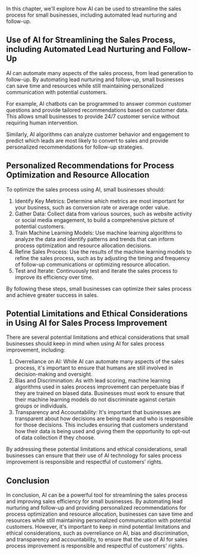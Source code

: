 
In this chapter, we'll explore how AI can be used to streamline the sales process for small businesses, including automated lead nurturing and follow-up.

Use of AI for Streamlining the Sales Process, including Automated Lead Nurturing and Follow-Up
----------------------------------------------------------------------------------------------

AI can automate many aspects of the sales process, from lead generation to follow-up. By automating lead nurturing and follow-up, small businesses can save time and resources while still maintaining personalized communication with potential customers.

For example, AI chatbots can be programmed to answer common customer questions and provide tailored recommendations based on customer data. This allows small businesses to provide 24/7 customer service without requiring human intervention.

Similarly, AI algorithms can analyze customer behavior and engagement to predict which leads are most likely to convert to sales and provide personalized recommendations for follow-up strategies.

Personalized Recommendations for Process Optimization and Resource Allocation
-----------------------------------------------------------------------------

To optimize the sales process using AI, small businesses should:

1. Identify Key Metrics: Determine which metrics are most important for your business, such as conversion rate or average order value.
2. Gather Data: Collect data from various sources, such as website activity or social media engagement, to build a comprehensive picture of potential customers.
3. Train Machine Learning Models: Use machine learning algorithms to analyze the data and identify patterns and trends that can inform process optimization and resource allocation decisions.
4. Refine Sales Process: Use the results of the machine learning models to refine the sales process, such as by adjusting the timing and frequency of follow-up communications or optimizing resource allocation.
5. Test and Iterate: Continuously test and iterate the sales process to improve its efficiency over time.

By following these steps, small businesses can optimize their sales process and achieve greater success in sales.

Potential Limitations and Ethical Considerations in Using AI for Sales Process Improvement
------------------------------------------------------------------------------------------

There are several potential limitations and ethical considerations that small businesses should keep in mind when using AI for sales process improvement, including:

1. Overreliance on AI: While AI can automate many aspects of the sales process, it's important to ensure that humans are still involved in decision-making and oversight.
2. Bias and Discrimination: As with lead scoring, machine learning algorithms used in sales process improvement can perpetuate bias if they are trained on biased data. Businesses must work to ensure that their machine learning models do not discriminate against certain groups or individuals.
3. Transparency and Accountability: It's important that businesses are transparent about how decisions are being made and who is responsible for those decisions. This includes ensuring that customers understand how their data is being used and giving them the opportunity to opt-out of data collection if they choose.

By addressing these potential limitations and ethical considerations, small businesses can ensure that their use of AI technology for sales process improvement is responsible and respectful of customers' rights.

Conclusion
----------

In conclusion, AI can be a powerful tool for streamlining the sales process and improving sales efficiency for small businesses. By automating lead nurturing and follow-up and providing personalized recommendations for process optimization and resource allocation, businesses can save time and resources while still maintaining personalized communication with potential customers. However, it's important to keep in mind potential limitations and ethical considerations, such as overreliance on AI, bias and discrimination, and transparency and accountability, to ensure that the use of AI for sales process improvement is responsible and respectful of customers' rights.

